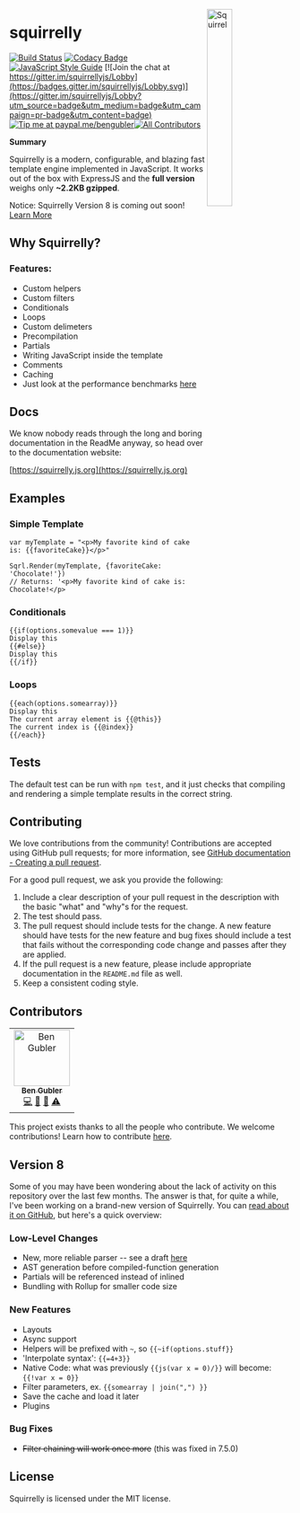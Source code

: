 <a href="https://squirrelly.js.org"><img src="https://cdn.jsdelivr.net/gh/squirrellyjs/squirrelly-logo@1.0/svg-minified/squirrelly-fit-acorn.svg" align="right" width="30%" alt="Squirrel"></a>

# squirrelly

[![Build Status](https://travis-ci.org/nebrelbug/squirrelly.svg?branch=master)](https://travis-ci.org/nebrelbug/squirrelly) [![Codacy Badge](https://api.codacy.com/project/badge/Grade/b848f0c508e841cf8fd3ab7308cfee34)](https://www.codacy.com/app/nebrelbug/squirrelly?utm_source=github.com&utm_medium=referral&utm_content=nebrelbug/squirrelly&utm_campaign=Badge_Grade)[![JavaScript Style Guide](https://img.shields.io/badge/code_style-standard-brightgreen.svg)](https://standardjs.com) [![Join the chat at https://gitter.im/squirrellyjs/Lobby](https://badges.gitter.im/squirrellyjs/Lobby.svg)](https://gitter.im/squirrellyjs/Lobby?utm_source=badge&utm_medium=badge&utm_campaign=pr-badge&utm_content=badge) [![Tip me at paypal.me/bengubler](https://img.shields.io/badge/Paypal-tip%20me-brightgreen.svg)](https://paypal.me/bengubler)[![All Contributors](https://img.shields.io/badge/all_contributors-1-blue.svg)](#contributors)

**Summary**

Squirrelly is a modern, configurable, and blazing fast template engine implemented in JavaScript. It works out of the box with ExpressJS and the **full version** weighs only **~2.2KB gzipped**.

Notice: Squirrelly Version 8 is coming out soon! [Learn More](#version-8)

## Why Squirrelly?

### Features:

- Custom helpers
- Custom filters
- Conditionals
- Loops
- Custom delimeters
- Precompilation
- Partials
- Writing JavaScript inside the template
- Comments
- Caching
- Just look at the performance benchmarks [here](https://github.com/nebrelbug/squirrelly-benchmarks)

## Docs

We know nobody reads through the long and boring documentation in the ReadMe anyway, so head over to the documentation website:

[https://squirrelly.js.org](https://squirrelly.js.org)

## Examples

### Simple Template

```
var myTemplate = "<p>My favorite kind of cake is: {{favoriteCake}}</p>"
​
Sqrl.Render(myTemplate, {favoriteCake: 'Chocolate!'})
// Returns: '<p>My favorite kind of cake is: Chocolate!</p>
```

### Conditionals

```
{{if(options.somevalue === 1)}}
Display this
{{#else}}
Display this
{{/if}}
```

### Loops

```
{{each(options.somearray)}}
Display this
The current array element is {{@this}}
The current index is {{@index}}
{{/each}}
```

## Tests

The default test can be run with `npm test`, and it just checks that compiling and rendering a simple template results in the correct string.

## Contributing

We love contributions from the community! Contributions are
accepted using GitHub pull requests; for more information, see
[GitHub documentation - Creating a pull request](https://help.github.com/articles/creating-a-pull-request/).

For a good pull request, we ask you provide the following:

1. Include a clear description of your pull request in the description with the basic "what" and "why"s for the request.
2. The test should pass.
3. The pull request should include tests for the change. A new feature should have tests for the new feature and bug fixes should include a test that fails without the corresponding code change and passes after they are applied.
4. If the pull request is a new feature, please include appropriate documentation in the `README.md` file as well.
5. Keep a consistent coding style.

## Contributors

<!-- ALL-CONTRIBUTORS-LIST:START - Do not remove or modify this section -->
<!-- prettier-ignore -->
<table>
  <tr>
    <td align="center"><a href="http://www.bengubler.com"><img src="https://avatars3.githubusercontent.com/u/25597854?v=4" width="100px;" alt="Ben Gubler"/><br /><sub><b>Ben Gubler</b></sub></a><br /><a href="https://github.com/squirrellyjs/squirrelly/commits?author=nebrelbug" title="Code">💻</a> <a href="#question-nebrelbug" title="Answering Questions">💬</a> <a href="https://github.com/squirrellyjs/squirrelly/commits?author=nebrelbug" title="Documentation">📖</a> <a href="https://github.com/squirrellyjs/squirrelly/commits?author=nebrelbug" title="Tests">⚠️</a></td>
  </tr>
</table>

<!-- ALL-CONTRIBUTORS-LIST:END -->

This project exists thanks to all the people who contribute. We welcome contributions! Learn how to contribute [here](CONTRIBUTING.md).

<!--
The top 7:

[![](https://sourcerer.io/fame/nebrelbug/nebrelbug/squirrelly/images/0)](https://sourcerer.io/fame/nebrelbug/nebrelbug/squirrelly/links/0)[![](https://sourcerer.io/fame/nebrelbug/nebrelbug/squirrelly/images/1)](https://sourcerer.io/fame/nebrelbug/nebrelbug/squirrelly/links/1)[![](https://sourcerer.io/fame/nebrelbug/nebrelbug/squirrelly/images/2)](https://sourcerer.io/fame/nebrelbug/nebrelbug/squirrelly/links/2)[![](https://sourcerer.io/fame/nebrelbug/nebrelbug/squirrelly/images/3)](https://sourcerer.io/fame/nebrelbug/nebrelbug/squirrelly/links/3)[![](https://sourcerer.io/fame/nebrelbug/nebrelbug/squirrelly/images/4)](https://sourcerer.io/fame/nebrelbug/nebrelbug/squirrelly/links/4)[![](https://sourcerer.io/fame/nebrelbug/nebrelbug/squirrelly/images/5)](https://sourcerer.io/fame/nebrelbug/nebrelbug/squirrelly/links/5)[![](https://sourcerer.io/fame/nebrelbug/nebrelbug/squirrelly/images/6)](https://sourcerer.io/fame/nebrelbug/nebrelbug/squirrelly/links/6)[![](https://sourcerer.io/fame/nebrelbug/nebrelbug/squirrelly/images/7)](https://sourcerer.io/fame/nebrelbug/nebrelbug/squirrelly/links/7)

-->

## Version 8

Some of you may have been wondering about the lack of activity on this repository over the last few months. The answer is that, for quite a while, I've been working on a brand-new version of Squirrelly. You can [read about it on GitHub](https://github.com/nebrelbug/squirrelly/issues/106), but here's a quick overview:

### Low-Level Changes

- New, more reliable parser -- see a draft [here](https://gist.github.com/nebrelbug/7f1d0d0c80b90c86ed629cc8a10e6cb5)
- AST generation before compiled-function generation
- Partials will be referenced instead of inlined
- Bundling with Rollup for smaller code size

### New Features

- Layouts
- Async support
- Helpers will be prefixed with `~`, so `{{~if(options.stuff}}`
- 'Interpolate syntax': `{{=4+3}}`
- Native Code: what was previously `{{js(var x = 0)/}}` will become: `{{!var x = 0}}`
- Filter parameters, ex. `{{somearray | join(",") }}`
- Save the cache and load it later
- Plugins

### Bug Fixes

- ~~Filter chaining will work once more~~ (this was fixed in 7.5.0)

## License

Squirrelly is licensed under the MIT license.
